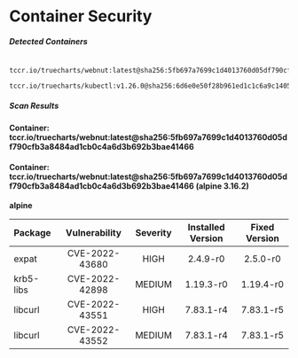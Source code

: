 # Container Security

##### Detected Containers

          tccr.io/truecharts/webnut:latest@sha256:5fb697a7699c1d4013760d05df790cfb3a8484ad1cb0c4a6d3b692b3bae41466
          tccr.io/truecharts/kubectl:v1.26.0@sha256:6d6e0e50f28b961ed1c1c6a9c140553238641591fbdc9ac7c1a348636f78c552

##### Scan Results

**Container: tccr.io/truecharts/webnut:latest@sha256:5fb697a7699c1d4013760d05df790cfb3a8484ad1cb0c4a6d3b692b3bae41466**

#### Container: tccr.io/truecharts/webnut:latest@sha256:5fb697a7699c1d4013760d05df790cfb3a8484ad1cb0c4a6d3b692b3bae41466 (alpine 3.16.2)
    

**alpine**

      
| Package         |    Vulnerability   |   Severity  |  Installed Version | Fixed Version |
|:----------------|:------------------:|:-----------:|:------------------:|:-------------:|
| expat         |    CVE-2022-43680   |   HIGH  |  2.4.9-r0 | 2.5.0-r0 |
| krb5-libs         |    CVE-2022-42898   |   MEDIUM  |  1.19.3-r0 | 1.19.4-r0 |
| libcurl         |    CVE-2022-43551   |   HIGH  |  7.83.1-r4 | 7.83.1-r5 |
| libcurl         |    CVE-2022-43552   |   MEDIUM  |  7.83.1-r4 | 7.83.1-r5 |


